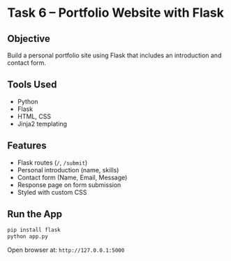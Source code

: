 # Task 6 – Portfolio Website with Flask

## Objective
Build a personal portfolio site using Flask that includes an introduction and contact form.

## Tools Used
- Python
- Flask
- HTML, CSS
- Jinja2 templating

## Features
- Flask routes (`/`, `/submit`)
- Personal introduction (name, skills)
- Contact form (Name, Email, Message)
- Response page on form submission
- Styled with custom CSS

## Run the App
```bash
pip install flask
python app.py
```

Open browser at: `http://127.0.0.1:5000`
